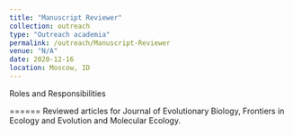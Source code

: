 ```yaml
---
title: "Manuscript Reviewer"
collection: outreach
type: "Outreach academia"
permalink: /outreach/Manuscript-Reviewer
venue: "N/A"
date: 2020-12-16
location: Moscow, ID
---
```


Roles and Responsibilities

======
Reviewed articles for Journal of Evolutionary Biology, Frontiers in Ecology and Evolution and Molecular Ecology.
